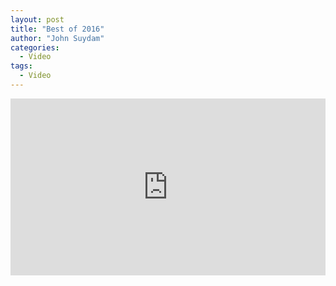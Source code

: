 ```yaml
---
layout: post
title: "Best of 2016"
author: "John Suydam"
categories:
  - Video
tags:
  - Video
---
```


<div style="overflow:hidden;padding-bottom:56.25%;position:relative;height:0;">
<iframe style="left:0;top:0;height:100%;width:100%;position:absolute;" width="560" height="315" src="https://www.youtube.com/embed/_K5xk7cdl64" frameborder="0" allow="accelerometer; autoplay; encrypted-media; gyroscope; picture-in-picture" allowfullscreen></iframe>
</div>

